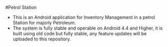 #Petrol Station 
* This is an Android application for Inventory Management in a petrol Station for majorly Petroleum.
* The system is fully stable and operable on Android 4.4 and Higher, it is built using old code but 
  fully stable, any feature updates will be uploaded to this repository.
